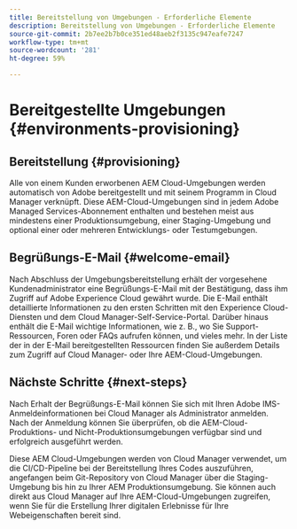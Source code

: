 ```yaml
---
title: Bereitstellung von Umgebungen - Erforderliche Elemente
description: Bereitstellung von Umgebungen - Erforderliche Elemente
source-git-commit: 2b7ee2b7b0ce351ed48aeb2f3135c947eafe7247
workflow-type: tm+mt
source-wordcount: '281'
ht-degree: 59%

---
```



# Bereitgestellte Umgebungen {#environments-provisioning}

## Bereitstellung {#provisioning}

Alle von einem Kunden erworbenen AEM Cloud-Umgebungen werden automatisch von Adobe bereitgestellt und mit seinem Programm in Cloud Manager verknüpft. Diese AEM-Cloud-Umgebungen sind in jedem Adobe Managed Services-Abonnement enthalten und bestehen meist aus mindestens einer Produktionsumgebung, einer Staging-Umgebung und optional einer oder mehreren Entwicklungs- oder Testumgebungen.

## Begrüßungs-E-Mail {#welcome-email}

Nach Abschluss der Umgebungsbereitstellung erhält der vorgesehene Kundenadministrator eine Begrüßungs-E-Mail mit der Bestätigung, dass ihm Zugriff auf Adobe Experience Cloud gewährt wurde. Die E-Mail enthält detaillierte Informationen zu den ersten Schritten mit den Experience Cloud-Diensten und dem Cloud Manager-Self-Service-Portal. Darüber hinaus enthält die E-Mail wichtige Informationen, wie z. B., wo Sie Support-Ressourcen, Foren oder FAQs aufrufen können, und vieles mehr. In der Liste der in der E-Mail bereitgestellten Ressourcen finden Sie außerdem Details zum Zugriff auf Cloud Manager- oder Ihre AEM-Cloud-Umgebungen.

## Nächste Schritte {#next-steps}

Nach Erhalt der Begrüßungs-E-Mail können Sie sich mit Ihren Adobe IMS-Anmeldeinformationen bei Cloud Manager als Administrator anmelden. Nach der Anmeldung können Sie überprüfen, ob die AEM-Cloud-Produktions- und Nicht-Produktionsumgebungen verfügbar sind und erfolgreich ausgeführt werden.

Diese AEM Cloud-Umgebungen werden von Cloud Manager verwendet, um die CI/CD-Pipeline bei der Bereitstellung Ihres Codes auszuführen, angefangen beim Git-Repository von Cloud Manager über die Staging-Umgebung bis hin zu Ihrer AEM Produktionsumgebung. Sie können auch direkt aus Cloud Manager auf Ihre AEM-Cloud-Umgebungen zugreifen, wenn Sie für die Erstellung Ihrer digitalen Erlebnisse für Ihre Webeigenschaften bereit sind.